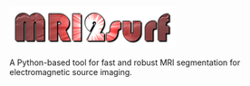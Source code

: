![Digit Recognition](./mri2surf_v1.png)

A Python-based tool for fast and robust MRI segmentation for electromagnetic source imaging.
